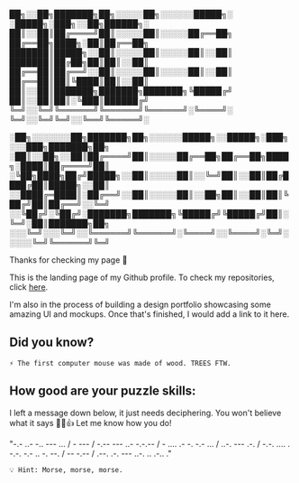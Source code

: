 
██╗░░██╗███████╗██╗░░░░░██╗░░░░░░█████╗░  ░█████╗░███╗░░██╗██████╗░
██║░░██║██╔════╝██║░░░░░██║░░░░░██╔══██╗  ██╔══██╗████╗░██║██╔══██╗
███████║█████╗░░██║░░░░░██║░░░░░██║░░██║  ███████║██╔██╗██║██║░░██║
██╔══██║██╔══╝░░██║░░░░░██║░░░░░██║░░██║  ██╔══██║██║╚████║██║░░██║
██║░░██║███████╗███████╗███████╗╚█████╔╝  ██║░░██║██║░╚███║██████╔╝
╚═╝░░╚═╝╚══════╝╚══════╝╚══════╝░╚════╝░  ╚═╝░░╚═╝╚═╝░░╚══╝╚═════╝░

░██╗░░░░░░░██╗███████╗██╗░░░░░░█████╗░░█████╗░███╗░░░███╗███████╗██╗
░██║░░██╗░░██║██╔════╝██║░░░░░██╔══██╗██╔══██╗████╗░████║██╔════╝██║
░╚██╗████╗██╔╝█████╗░░██║░░░░░██║░░╚═╝██║░░██║██╔████╔██║█████╗░░██║
░░████╔═████║░██╔══╝░░██║░░░░░██║░░██╗██║░░██║██║╚██╔╝██║██╔══╝░░╚═╝
░░╚██╔╝░╚██╔╝░███████╗███████╗╚█████╔╝╚█████╔╝██║░╚═╝░██║███████╗██╗
░░░╚═╝░░░╚═╝░░╚══════╝╚══════╝░╚════╝░░╚════╝░╚═╝░░░░░╚═╝╚══════╝╚═╝

Thanks for checking my page 🙌

This is the landing page of my Github profile. 
To check my repositories, click [here](https://github.com/ChippySquared?tab=repositories).

I'm also in the process of building a design portfolio showcasing some amazing UI and mockups.
Once that's finished, I would add a link to it here.

## Did you know?

    ⚡ The first computer mouse was made of wood. TREES FTW.

## How good are your puzzle skills:

I left a message down below, it just needs deciphering. You won't believe what it says 🧠😁👍 Let me know how you do!

"-.- ..- -.. --- ... / - --- / -.-- --- ..- -.-.-- / - .... .- -. -.- ... / ..-. --- .-. / -.-. .... . -.-. -.- .. -. --. / -- -.-- / .--. .-. --- ..-. .. .-.. ."

    💡 Hint: Morse, morse, morse.
